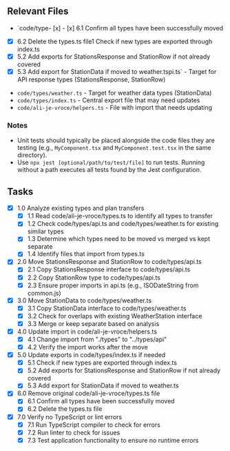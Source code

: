 ## Relevant Files

- `code/type- [x] - [x] 6.1 Confirm all types have been successfully moved
- [x] 6.2 Delete the types.ts file1 Check if new types are exported through index.ts
- [x] 5.2 Add exports for StationsResponse and StationRow if not already covered
- [x] 5.3 Add export for StationData if moved to weather.tspi.ts` - Target for API response types (StationsResponse, StationRow)
- `code/types/weather.ts` - Target for weather data types (StationData)
- `code/types/index.ts` - Central export file that may need updates
- `code/ali-je-vroce/helpers.ts` - File with import that needs updating

### Notes

- Unit tests should typically be placed alongside the code files they are testing (e.g., `MyComponent.tsx` and `MyComponent.test.tsx` in the same directory).
- Use `npx jest [optional/path/to/test/file]` to run tests. Running without a path executes all tests found by the Jest configuration.

## Tasks

- [x] 1.0 Analyze existing types and plan transfers
  - [x] 1.1 Read code/ali-je-vroce/types.ts to identify all types to transfer
  - [x] 1.2 Check code/types/api.ts and code/types/weather.ts for existing similar types
  - [x] 1.3 Determine which types need to be moved vs merged vs kept separate
  - [x] 1.4 Identify files that import from types.ts
- [x] 2.0 Move StationsResponse and StationRow to code/types/api.ts
  - [x] 2.1 Copy StationsResponse interface to code/types/api.ts
  - [x] 2.2 Copy StationRow type to code/types/api.ts
  - [x] 2.3 Ensure proper imports in api.ts (e.g., ISODateString from common.js)
- [x] 3.0 Move StationData to code/types/weather.ts
  - [x] 3.1 Copy StationData interface to code/types/weather.ts
  - [x] 3.2 Check for overlaps with existing WeatherStation interface
  - [x] 3.3 Merge or keep separate based on analysis
- [x] 4.0 Update import in code/ali-je-vroce/helpers.ts
  - [x] 4.1 Change import from "./types" to "../types/api"
  - [x] 4.2 Verify the import works after the move
- [x] 5.0 Update exports in code/types/index.ts if needed
  - [x] 5.1 Check if new types are exported through index.ts
  - [x] 5.2 Add exports for StationsResponse and StationRow if not already covered
  - [x] 5.3 Add export for StationData if moved to weather.ts
- [x] 6.0 Remove original code/ali-je-vroce/types.ts file
  - [x] 6.1 Confirm all types have been successfully moved
  - [x] 6.2 Delete the types.ts file
- [x] 7.0 Verify no TypeScript or lint errors
  - [x] 7.1 Run TypeScript compiler to check for errors
  - [x] 7.2 Run linter to check for issues
  - [x] 7.3 Test application functionality to ensure no runtime errors
